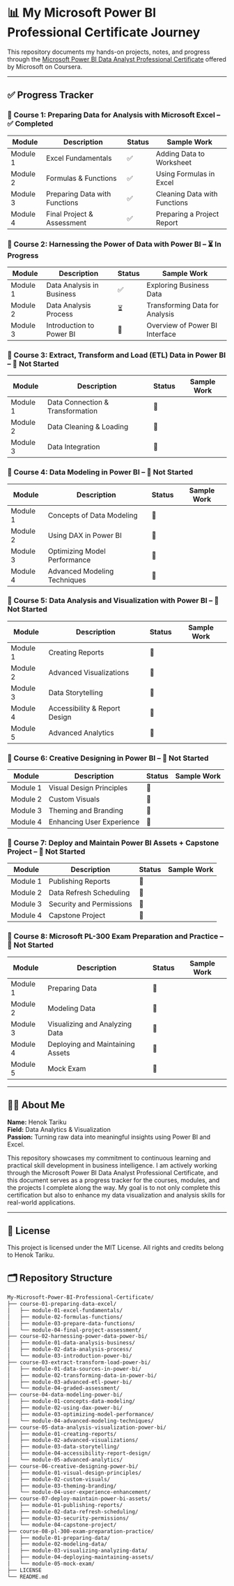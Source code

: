 # 📊 My Microsoft Power BI Professional Certificate Journey

This repository documents my hands-on projects, notes, and progress through the [Microsoft Power BI Data Analyst Professional Certificate](https://www.coursera.org/professional-certificates/microsoft-power-bi-data-analyst) offered by Microsoft on Coursera.

---

## ✅ Progress Tracker

### 📘 Course 1: Preparing Data for Analysis with Microsoft Excel – ✅ Completed

| Module   | Description                         | Status | Sample Work      |
|----------|-------------------------------------|--------|------------------|
| Module 1 | Excel Fundamentals                  | ✅      | Adding Data to Worksheet |
| Module 2 | Formulas & Functions                | ✅      | Using Formulas in Excel |
| Module 3 | Preparing Data with Functions       | ✅      | Cleaning Data with Functions |
| Module 4 | Final Project & Assessment          | ✅      | Preparing a Project Report |

### 📘 Course 2: Harnessing the Power of Data with Power BI – ⏳ In Progress

| Module   | Description                         | Status | Sample Work      |
|----------|-------------------------------------|--------|------------------|
| Module 1 | Data Analysis in Business           | ✅      | Exploring Business Data |
| Module 2 | Data Analysis Process               | ⏳      | Transforming Data for Analysis |
| Module 3 | Introduction to Power BI            | 🔲      | Overview of Power BI Interface |

### 📘 Course 3: Extract, Transform and Load (ETL) Data in Power BI – 🔲 Not Started

| Module   | Description                         | Status | Sample Work      |
|----------|-------------------------------------|--------|------------------|
| Module 1 | Data Connection & Transformation    | 🔲      |                  |
| Module 2 | Data Cleaning & Loading             | 🔲      |                  |
| Module 3 | Data Integration                    | 🔲      |                  |

### 📘 Course 4: Data Modeling in Power BI – 🔲 Not Started

| Module   | Description                         | Status | Sample Work      |
|----------|-------------------------------------|--------|------------------|
| Module 1 | Concepts of Data Modeling           | 🔲      |                  |
| Module 2 | Using DAX in Power BI               | 🔲      |                  |
| Module 3 | Optimizing Model Performance        | 🔲      |                  |
| Module 4 | Advanced Modeling Techniques        | 🔲      |                  |

### 📘 Course 5: Data Analysis and Visualization with Power BI – 🔲 Not Started

| Module   | Description                         | Status | Sample Work      |
|----------|-------------------------------------|--------|------------------|
| Module 1 | Creating Reports                    | 🔲      |                  |
| Module 2 | Advanced Visualizations             | 🔲      |                  |
| Module 3 | Data Storytelling                   | 🔲      |                  |
| Module 4 | Accessibility & Report Design       | 🔲      |                  |
| Module 5 | Advanced Analytics                  | 🔲      |                  |

### 📘 Course 6: Creative Designing in Power BI – 🔲 Not Started

| Module   | Description                         | Status | Sample Work      |
|----------|-------------------------------------|--------|------------------|
| Module 1 | Visual Design Principles            | 🔲      |                  |
| Module 2 | Custom Visuals                      | 🔲      |                  |
| Module 3 | Theming and Branding                | 🔲      |                  |
| Module 4 | Enhancing User Experience           | 🔲      |                  |

### 📘 Course 7: Deploy and Maintain Power BI Assets + Capstone Project – 🔲 Not Started

| Module   | Description                         | Status | Sample Work      |
|----------|-------------------------------------|--------|------------------|
| Module 1 | Publishing Reports                  | 🔲      |                  |
| Module 2 | Data Refresh Scheduling             | 🔲      |                  |
| Module 3 | Security and Permissions            | 🔲      |                  |
| Module 4 | Capstone Project                    | 🔲      |                  |

### 📘 Course 8: Microsoft PL-300 Exam Preparation and Practice – 🔲 Not Started

| Module   | Description                         | Status | Sample Work      |
|----------|-------------------------------------|--------|------------------|
| Module 1 | Preparing Data                      | 🔲      |                  |
| Module 2 | Modeling Data                       | 🔲      |                  |
| Module 3 | Visualizing and Analyzing Data      | 🔲      |                  |
| Module 4 | Deploying and Maintaining Assets    | 🔲      |                  |
| Module 5 | Mock Exam                           | 🔲      |                  |

---

## 👨‍💻 About Me

**Name:** Henok Tariku  
**Field:** Data Analytics & Visualization  
**Passion:** Turning raw data into meaningful insights using Power BI and Excel.

This repository showcases my commitment to continuous learning and practical skill development in business intelligence. I am actively working through the Microsoft Power BI Data Analyst Professional Certificate, and this document serves as a progress tracker for the courses, modules, and the projects I complete along the way. My goal is to not only complete this certification but also to enhance my data visualization and analysis skills for real-world applications.

---

## 📄 License

This project is licensed under the MIT License. All rights and credits belong to Henok Tariku.


## 🗂️ Repository Structure

```bash
My-Microsoft-Power-BI-Professional-Certificate/
├── course-01-preparing-data-excel/
│   ├── module-01-excel-fundamentals/
│   ├── module-02-formulas-functions/
│   ├── module-03-prepare-data-functions/
│   └── module-04-final-project-assessment/
├── course-02-harnessing-power-data-power-bi/
│   ├── module-01-data-analysis-business/
│   ├── module-02-data-analysis-process/
│   └── module-03-introduction-power-bi/
├── course-03-extract-transform-load-power-bi/
│   ├── module-01-data-sources-in-power-bi/
│   ├── module-02-transforming-data-in-power-bi/
│   ├── module-03-advanced-etl-power-bi/
│   └── module-04-graded-assessment/
├── course-04-data-modeling-power-bi/
│   ├── module-01-concepts-data-modeling/
│   ├── module-02-using-dax-power-bi/
│   ├── module-03-optimizing-model-performance/
│   └── module-04-advanced-modeling-techniques/
├── course-05-data-analysis-visualization-power-bi/
│   ├── module-01-creating-reports/
│   ├── module-02-advanced-visualizations/
│   ├── module-03-data-storytelling/
│   ├── module-04-accessibility-report-design/
│   └── module-05-advanced-analytics/
├── course-06-creative-designing-power-bi/
│   ├── module-01-visual-design-principles/
│   ├── module-02-custom-visuals/
│   ├── module-03-theming-branding/
│   └── module-04-user-experience-enhancement/
├── course-07-deploy-maintain-power-bi-assets/
│   ├── module-01-publishing-reports/
│   ├── module-02-data-refresh-scheduling/
│   ├── module-03-security-permissions/
│   └── module-04-capstone-project/
├── course-08-pl-300-exam-preparation-practice/
│   ├── module-01-preparing-data/
│   ├── module-02-modeling-data/
│   ├── module-03-visualizing-analyzing-data/
│   ├── module-04-deploying-maintaining-assets/
│   └── module-05-mock-exam/
├── LICENSE
└── README.md
